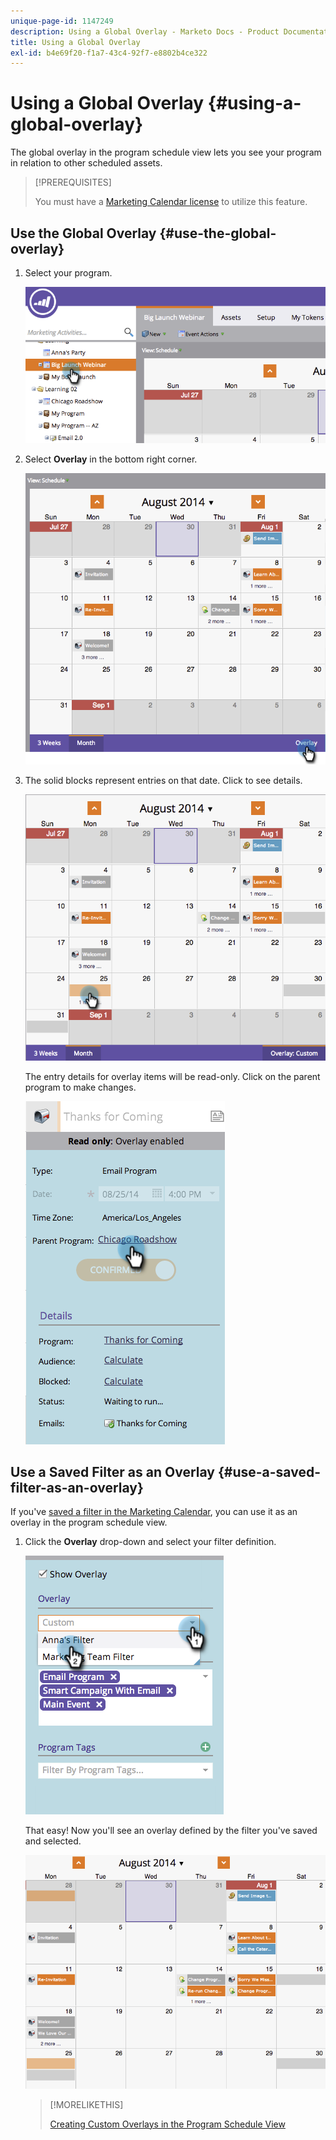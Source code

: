```yaml
---
unique-page-id: 1147249
description: Using a Global Overlay - Marketo Docs - Product Documentation
title: Using a Global Overlay
exl-id: b4e69f20-f1a7-43c4-92f7-e8802b4ce322
---
```

# Using a Global Overlay {#using-a-global-overlay}

The global overlay in the program schedule view lets you see your program in relation to other scheduled assets.

>[!PREREQUISITES]
>
>You must have a [Marketing Calendar license](/help/marketo/product-docs/core-marketo-concepts/marketing-calendar/understanding-the-calendar/issue-revoke-a-marketing-calendar-license.md) to utilize this feature.

## Use the Global Overlay {#use-the-global-overlay}

1. Select your program.

   ![](assets/image2014-9-24-10-16-4.png)

1. Select **Overlay** in the bottom right corner.

   ![](assets/image2014-9-24-10-3a16-3a9.png)

1. The solid blocks represent entries on that date. Click to see details.

   ![](assets/image2014-9-24-10-3a16-3a14.png)

   The entry details for overlay items will be read-only. Click on the parent program to make changes.

   ![](assets/image2014-9-24-10-3a16-3a19.png)

## Use a Saved Filter as an Overlay {#use-a-saved-filter-as-an-overlay}

   If you've [saved a filter in the Marketing Calendar](/help/marketo/product-docs/core-marketo-concepts/marketing-calendar/working-with-the-calendar/saving-a-filter-definition-in-the-marketing-calendar.md), you can use it as an overlay in the program schedule view.

1. Click the **Overlay** drop-down and select your filter definition.

   ![](assets/image2014-9-24-10-3a16-3a26.png)

   That easy! Now you'll see an overlay defined by the filter you've saved and selected.

   ![](assets/image2014-9-24-10-3a16-3a31.png)

   >[!MORELIKETHIS]
   >
   >[Creating Custom Overlays in the Program Schedule View](/help/marketo/product-docs/core-marketo-concepts/programs/program-schedule-view/creating-custom-overlays-in-program-schedule-view.md)

